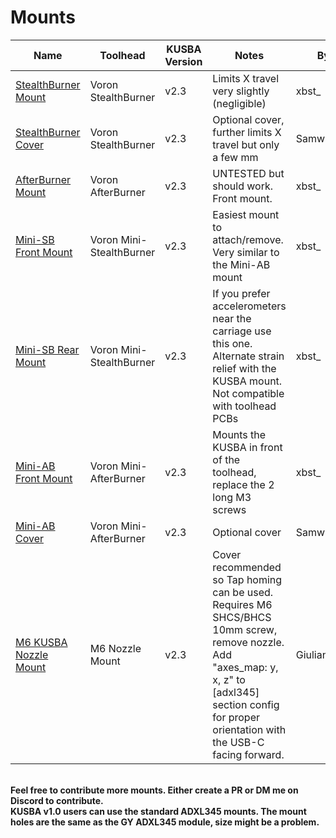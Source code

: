 # Mounts
|Name|Toolhead|KUSBA Version|Notes|By|
|---|---|---|---|---|
|[StealthBurner Mount](./StealthBurner.stl)|Voron StealthBurner|v2.3|Limits X travel very slightly (negligible)|xbst_|
|[StealthBurner Cover](./SB_cover.stl)|Voron StealthBurner|v2.3|Optional cover, further limits X travel but only a few mm|Samwiseg0|
|[AfterBurner Mount](./AfterBurner.stl)|Voron AfterBurner|v2.3|UNTESTED but should work. Front mount.|xbst_|
|[Mini-SB Front Mount](./MiniSB_Front.stl)|Voron Mini-StealthBurner|v2.3|Easiest mount to attach/remove. Very similar to the Mini-AB mount|xbst_|
|[Mini-SB Rear Mount](./MiniSB_Patrick.stl)|Voron Mini-StealthBurner|v2.3|If you prefer accelerometers near the carriage use this one. Alternate strain relief with the KUSBA mount. Not compatible with toolhead PCBs|xbst_|
|[Mini-AB Front Mount](./MiniAB.stl)|Voron Mini-AfterBurner|v2.3|Mounts the KUSBA in front of the toolhead, replace the 2 long M3 screws|xbst_|
|[Mini-AB Cover](./MiniAB_Cover.stl)|Voron Mini-AfterBurner|v2.3|Optional cover|Samwiseg0|
|[M6 KUSBA Nozzle Mount](./M6_KUSBA_Mount.stl)|M6 Nozzle Mount|v2.3|Cover recommended so Tap homing can be used. Requires M6 SHCS/BHCS 10mm screw, remove nozzle. Add "axes_map: y, x, z" to [adxl345] section config for proper orientation with the USB-C facing forward. |GiulianoM|

<br>**Feel free to contribute more mounts. Either create a PR or DM me on Discord to contribute.**
<br>**KUSBA v1.0 users can use the standard ADXL345 mounts. The mount holes are the same as the GY ADXL345 module, size might be a problem.**